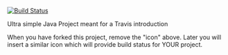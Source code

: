 [![Build Status](https://travis-ci.org/sslhansen/travisGettingStarted.svg?branch=master)](https://travis-ci.org/sslhansen/travisGettingStarted)

Ultra simple Java Project meant for a Travis introduction

When you have forked this project, remove the "icon" above. Later you will insert a similar icon which will provide build status for YOUR project.
